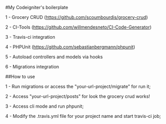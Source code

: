 #My Codeigniter's boilerplate

1 - Grocery CRUD (https://github.com/scoumbourdis/grocery-crud)

2 - CI-Tools (https://github.com/willmendesneto/CI-Code-Generator)

3 - Travis-ci integration

4 - PHPUnit (https://github.com/sebastianbergmann/phpunit)

5 - Autoload controllers and models via hooks

6 - Migrations integration

##How to use

1 - Run migrations or access the "your-url-project/migrate" for run it;

2 - Access "your-url-project/posts" for look the grocery crud works!

3 - Access cli mode and run phpunit;

4 - Modify the .travis.yml file for your project name and start travis-ci job;
